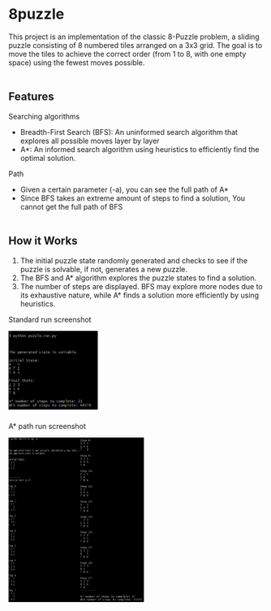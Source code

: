 # 8puzzle

This project is an implementation of the classic 8-Puzzle problem, a sliding puzzle consisting of 8 numbered tiles arranged on a 3x3 grid. The goal is to move the tiles to achieve the correct order (from 1 to 8, with one empty space) using the fewest moves possible.
<br><br>
## Features

Searching algorithms
- Breadth-First Search (BFS): An uninformed search algorithm that explores all possible moves layer by layer
- A*: An informed search algorithm using heuristics to efficiently find the optimal solution. <br>

Path
- Given a certain parameter (-a), you can see the full path of A*
- Since BFS takes an extreme amount of steps to find a solution, You cannot get the full path of BFS
<br><br>
## How it Works

1) The initial puzzle state randomly generated and checks to see if the puzzle is solvable, if not, generates a new puzzle.
2) The BFS and A* algorithm explores the puzzle states to find a solution.
3) The number of steps are displayed. BFS may explore more nodes due to its exhaustive nature, while A* finds a solution more efficiently by using heuristics.

Standard run screenshot

<div style="display: flex; flex-wrap: wrap; justify-content: space-between;">
    <img src="docs/Screenshot 2024-10-16 170055.png" alt="Graph 1" style="width: 35%; margin-bottom: 10px;" />
</div>

A* path run screenshot

<div style="display: flex; flex-wrap: wrap;">
    <img src="docs/Screenshot 2024-10-16 170628.png" alt="Graph 2" style="width: 28%; margin-bottom: 10px;" />
    <img src="docs/Screenshot 2024-10-16 170644.png" alt="Graph 3" style="width: 25%; margin-bottom: 10px;" />
</div>